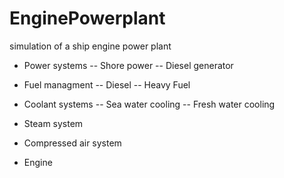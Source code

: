 # EnginePowerplant
simulation of a ship engine power plant

- Power systems
-- Shore power
-- Diesel generator

- Fuel managment
-- Diesel
-- Heavy Fuel

- Coolant systems
-- Sea water cooling
-- Fresh water cooling

- Steam system

- Compressed air system

- Engine
